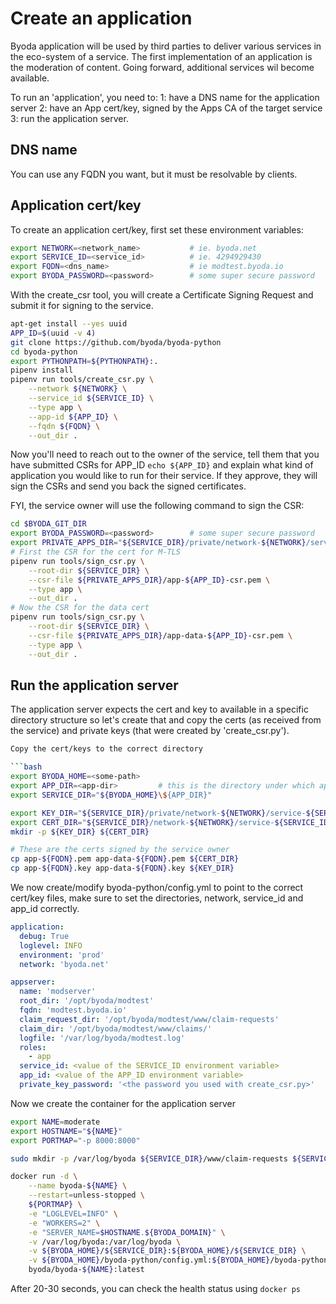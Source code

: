 # Create an application

Byoda application will be used by third parties to deliver various
services in the eco-system of a service. The first implementation of an
application is the moderation of content. Going forward, additional
services wil become available.

To run an 'application', you need to:
1: have a DNS name for the application server
2: have an App cert/key, signed by the Apps CA of the target service
3: run the application server.

## DNS name

You can use any FQDN you want, but it must be resolvable by clients.

## Application cert/key

To create an application cert/key, first set these environment variables:

```bash
export NETWORK=<network_name>           # ie. byoda.net
export SERVICE_ID=<service_id>          # ie. 4294929430
export FQDN=<dns_name>                  # ie modtest.byoda.io
export BYODA_PASSWORD=<password>        # some super secure password
```

With the create_csr tool, you will create a Certificate Signing Request
and submit it for signing to the service.

```bash
apt-get install --yes uuid
APP_ID=$(uuid -v 4)
git clone https://github.com/byoda/byoda-python
cd byoda-python
export PYTHONPATH=${PYTHONPATH}:.
pipenv install
pipenv run tools/create_csr.py \
    --network ${NETWORK} \
    --service_id ${SERVICE_ID} \
    --type app \
    --app-id ${APP_ID} \
    --fqdn ${FQDN} \
    --out_dir .
```

Now you'll need to reach out to the owner of the service, tell them that you have
submitted CSRs for APP_ID ```echo ${APP_ID}``` and explain what kind of
application you would like to run for their service. If they approve, they will
sign the CSRs and send you back the signed certificates.

FYI, the service owner will use the following command to sign the CSR:

```bash
cd $BYODA_GIT_DIR
export BYODA_PASSWORD=<password>        # some super secure password
export PRIVATE_APPS_DIR="${SERVICE_DIR}/private/network-${NETWORK}/service-${SERVICE_ID}/apps"
# First the CSR for the cert for M-TLS
pipenv run tools/sign_csr.py \
    --root-dir ${SERVICE_DIR} \
    --csr-file ${PRIVATE_APPS_DIR}/app-${APP_ID}-csr.pem \
    --type app \
    --out_dir .
# Now the CSR for the data cert
pipenv run tools/sign_csr.py \
    --root-dir ${SERVICE_DIR} \
    --csr-file ${PRIVATE_APPS_DIR}/app-data-${APP_ID}-csr.pem \
    --type app \
    --out_dir .
```

## Run the application server

The application server expects the cert and key to available in a specific
directory structure so let's create that and copy the certs (as received from the service) and private keys (that were created by 'create_csr.py').

```bash
Copy the cert/keys to the correct directory

```bash
export BYODA_HOME=<some-path>
export APP_DIR=<app-dir>         # this is the directory under which appserver will read and save files
export SERVICE_DIR="${BYODA_HOME}\${APP_DIR}"

export KEY_DIR="${SERVICE_DIR}/private/network-${NETWORK}/service-${SERVICE_ID}/apps"
export CERT_DIR="${SERVICE_DIR}/network-${NETWORK}/service-${SERVICE_ID}/apps"
mkdir -p ${KEY_DIR} ${CERT_DIR}

# These are the certs signed by the service owner
cp app-${FQDN}.pem app-data-${FQDN}.pem ${CERT_DIR}
cp app-${FQDN}.key app-data-${FQDN}.key ${KEY_DIR}
```

We now create/modify byoda-python/config.yml to point to the correct cert/key files, make sure to set the directories, network, service_id and app_id correctly.

```yaml
application:
  debug: True
  loglevel: INFO
  environment: 'prod'
  network: 'byoda.net'

appserver:
  name: 'modserver'
  root_dir: '/opt/byoda/modtest'
  fqdn: 'modtest.byoda.io'
  claim_request_dir: '/opt/byoda/modtest/www/claim-requests'
  claim_dir: '/opt/byoda/modtest/www/claims/'
  logfile: '/var/log/byoda/modtest.log'
  roles:
    - app
  service_id: <value of the SERVICE_ID environment variable>
  app_id: <value of the APP_ID environment variable>
  private_key_password: '<the password you used with create_csr.py>'
```

Now we create the container for the application server

```bash
export NAME=moderate
export HOSTNAME="${NAME}"
export PORTMAP="-p 8000:8000"

sudo mkdir -p /var/log/byoda ${SERVICE_DIR}/www/claim-requests ${SERVICE_DIR}/www/claims

docker run -d \
    --name byoda-${NAME} \
    --restart=unless-stopped \
    ${PORTMAP} \
    -e "LOGLEVEL=INFO" \
    -e "WORKERS=2" \
    -e "SERVER_NAME=$HOSTNAME.${BYODA_DOMAIN}" \
    -v /var/log/byoda:/var/log/byoda \
    -v ${BYODA_HOME}/${SERVICE_DIR}:${BYODA_HOME}/${SERVICE_DIR} \
    -v ${BYODA_HOME}/byoda-python/config.yml:${BYODA_HOME}/byoda-python/config.yml \
    byoda/byoda-${NAME}:latest
```

After 20-30 seconds, you can check the health status using ```docker ps```
